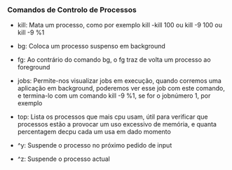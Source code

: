 <h3> Comandos de Controlo de Processos </h3>

<!--ts--> 
* kill: Mata um processo, como por exemplo kill -kill 100 ou kill -9 100 ou kill -9 %1
* bg: Coloca um processo suspenso em background
* fg: Ao contrário do comando bg, o fg traz de volta um processo ao foreground
* jobs: Permite-nos visualizar jobs em execução, quando corremos uma aplicação em background, poderemos ver esse job com este comando, e termina-lo com um comando kill -9 %1, se for o jobnúmero 1, por exemplo

* top: Lista os processos que mais cpu usam, útil para verificar que processos estão a provocar um uso excessivo de memória, e quanta percentagem decpu cada um usa em dado momento

* ^y: Suspende o processo no próximo pedido de input
* ^z: Suspende o processo actual
<!--te--> 
